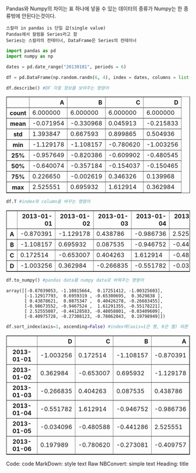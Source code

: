 Pandas와 Numpy의 차이는 표 하나에 넣을 수 있는 데이터의 종류가 Numpy는 한 종류밖에 안된다는것이다.     
    
    스칼라 in pandas is 단일 값(single value)
    Pandas에서 칼럼을 Series라고 함
    Series는 스칼라의 컨테이너, DataFrame은 Series의 컨테이너


```python
import pandas as pd
import numpy as np
```


```python
dates = pd.date_range("20130101", periods = 6)

df = pd.DataFrame(np.random.randn(6, 4), index = dates, columns = list("ABCD"))

df.describe() #DF 각종 정보를 보여주는 명령어
```




<div>
<style scoped>
    .dataframe tbody tr th:only-of-type {
        vertical-align: middle;
    }

    .dataframe tbody tr th {
        vertical-align: top;
    }

    .dataframe thead th {
        text-align: right;
    }
</style>
<table border="1" class="dataframe">
  <thead>
    <tr style="text-align: right;">
      <th></th>
      <th>A</th>
      <th>B</th>
      <th>C</th>
      <th>D</th>
    </tr>
  </thead>
  <tbody>
    <tr>
      <th>count</th>
      <td>6.000000</td>
      <td>6.000000</td>
      <td>6.000000</td>
      <td>6.000000</td>
    </tr>
    <tr>
      <th>mean</th>
      <td>-0.071954</td>
      <td>-0.330968</td>
      <td>0.045913</td>
      <td>-0.215833</td>
    </tr>
    <tr>
      <th>std</th>
      <td>1.393847</td>
      <td>0.667593</td>
      <td>0.899865</td>
      <td>0.504936</td>
    </tr>
    <tr>
      <th>min</th>
      <td>-1.129178</td>
      <td>-1.108157</td>
      <td>-0.780620</td>
      <td>-1.003256</td>
    </tr>
    <tr>
      <th>25%</th>
      <td>-0.957649</td>
      <td>-0.820386</td>
      <td>-0.609902</td>
      <td>-0.480545</td>
    </tr>
    <tr>
      <th>50%</th>
      <td>-0.640074</td>
      <td>-0.357184</td>
      <td>-0.154037</td>
      <td>-0.150465</td>
    </tr>
    <tr>
      <th>75%</th>
      <td>0.226650</td>
      <td>-0.002619</td>
      <td>0.346326</td>
      <td>0.139968</td>
    </tr>
    <tr>
      <th>max</th>
      <td>2.525551</td>
      <td>0.695932</td>
      <td>1.612914</td>
      <td>0.362984</td>
    </tr>
  </tbody>
</table>
</div>




```python
df.T #index와 column을 바꾸는 명령어
```




<div>
<style scoped>
    .dataframe tbody tr th:only-of-type {
        vertical-align: middle;
    }

    .dataframe tbody tr th {
        vertical-align: top;
    }

    .dataframe thead th {
        text-align: right;
    }
</style>
<table border="1" class="dataframe">
  <thead>
    <tr style="text-align: right;">
      <th></th>
      <th>2013-01-01</th>
      <th>2013-01-02</th>
      <th>2013-01-03</th>
      <th>2013-01-04</th>
      <th>2013-01-05</th>
      <th>2013-01-06</th>
    </tr>
  </thead>
  <tbody>
    <tr>
      <th>A</th>
      <td>-0.870391</td>
      <td>-1.129178</td>
      <td>0.438786</td>
      <td>-0.986736</td>
      <td>2.525551</td>
      <td>-0.409757</td>
    </tr>
    <tr>
      <th>B</th>
      <td>-1.108157</td>
      <td>0.695932</td>
      <td>0.087535</td>
      <td>-0.946752</td>
      <td>-0.441286</td>
      <td>-0.273081</td>
    </tr>
    <tr>
      <th>C</th>
      <td>0.172514</td>
      <td>-0.653007</td>
      <td>0.404263</td>
      <td>1.612914</td>
      <td>-0.480588</td>
      <td>-0.780620</td>
    </tr>
    <tr>
      <th>D</th>
      <td>-1.003256</td>
      <td>0.362984</td>
      <td>-0.266835</td>
      <td>-0.551782</td>
      <td>-0.034096</td>
      <td>0.197989</td>
    </tr>
  </tbody>
</table>
</div>




```python
df.to_numpy() #pandas data를 numpy data로 바꿔주는 명령어
```




    array([[-0.87039053, -1.10815664,  0.17251412, -1.00325603],
           [-1.12917793,  0.6959319 , -0.65300695,  0.3629838 ],
           [ 0.43878621,  0.0875347 ,  0.40426278, -0.26683455],
           [-0.98673552, -0.9467524 ,  1.61291355, -0.55178221],
           [ 2.52555087, -0.44128583, -0.48058801, -0.03409609],
           [-0.40975728, -0.27308123, -0.78062043,  0.19798949]])




```python
df.sort_index(axis=1, ascending=False) #index에(axis=1은 행, 0은 열) 따른 정렬을 오름차순을 false로 함
```




<div>
<style scoped>
    .dataframe tbody tr th:only-of-type {
        vertical-align: middle;
    }

    .dataframe tbody tr th {
        vertical-align: top;
    }

    .dataframe thead th {
        text-align: right;
    }
</style>
<table border="1" class="dataframe">
  <thead>
    <tr style="text-align: right;">
      <th></th>
      <th>D</th>
      <th>C</th>
      <th>B</th>
      <th>A</th>
    </tr>
  </thead>
  <tbody>
    <tr>
      <th>2013-01-01</th>
      <td>-1.003256</td>
      <td>0.172514</td>
      <td>-1.108157</td>
      <td>-0.870391</td>
    </tr>
    <tr>
      <th>2013-01-02</th>
      <td>0.362984</td>
      <td>-0.653007</td>
      <td>0.695932</td>
      <td>-1.129178</td>
    </tr>
    <tr>
      <th>2013-01-03</th>
      <td>-0.266835</td>
      <td>0.404263</td>
      <td>0.087535</td>
      <td>0.438786</td>
    </tr>
    <tr>
      <th>2013-01-04</th>
      <td>-0.551782</td>
      <td>1.612914</td>
      <td>-0.946752</td>
      <td>-0.986736</td>
    </tr>
    <tr>
      <th>2013-01-05</th>
      <td>-0.034096</td>
      <td>-0.480588</td>
      <td>-0.441286</td>
      <td>2.525551</td>
    </tr>
    <tr>
      <th>2013-01-06</th>
      <td>0.197989</td>
      <td>-0.780620</td>
      <td>-0.273081</td>
      <td>-0.409757</td>
    </tr>
  </tbody>
</table>
</div>



Code: code
MarkDown: style text
Raw NBConvert: simple text
Heading: title

